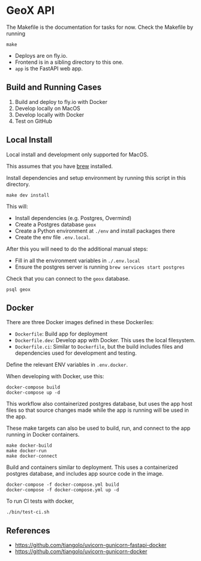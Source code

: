GeoX API
=========

The Makefile is the documentation for tasks for now. Check the Makefile by running

```shell
make
```

- Deploys are on fly.io.
- Frontend is in a sibling directory to this one.
- ``app`` is the FastAPI web app.

Build and Running Cases
-----------------------

1. Build and deploy to fly.io with Docker
2. Develop locally on MacOS
3. Develop locally with Docker
4. Test on GitHub

Local Install
-------------

Local install and development only supported for MacOS.

This assumes that you have [brew](https://brew.sh/) installed.

Install dependencies and setup environment by running this script in this directory.

```shell
make dev install
```

This will:

- Install dependencies (e.g. Postgres, Overmind)
- Create a Postgres database `geox`
- Create a Python environment at `./env` and install packages there
- Create the env file `.env.local`.

After this you will need to do the additional manual steps:

- Fill in all the environment variables in `./.env.local`
- Ensure the postgres server is running `brew services start postgres`

Check that you can connect to the `geox` database.

```shell
psql geox
```

Docker
--------------------

There are three Docker images defined in these Dockeriles:

- `Dockerfile`: Build app for deployment
- `Dockerfile.dev`: Develop app with Docker. This uses the local filesystem.
- `Dockerfile.ci`: Similar to `Dockerfile`, but the build includes files and dependencies used for development and testing.

Define the relevant ENV variables in `.env.docker`.

When developing with Docker, use this:

```shell
docker-compose build
docker-compose up -d
```

This workflow also containerized postgres database, but uses the app host files so that source changes made while the app is running will be used in the app.

These make targets can also be used to build, run, and connect to the app running in Docker containers.

```shell
make docker-build
make docker-run
make docker-connect
```

Build and containers similar to deployment. This uses a containerized postgres database, and includes app source code in the image.

```shell
docker-compose -f docker-compose.yml build
docker-compose -f docker-compose.yml up -d
```


To run CI tests with docker,

```shell
./bin/test-ci.sh
```

References
----------

- <https://github.com/tiangolo/uvicorn-gunicorn-fastapi-docker>
- <https://github.com/tiangolo/uvicorn-gunicorn-docker>
